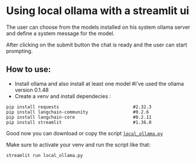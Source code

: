 # Using local ollama with a streamlit ui
The user can choose from the models installed on his system ollama server and define a system message for the model.

After clicking on the submit button the chat is ready and the user can start prompting.

## How to use:
* Install ollama and also install at least one model #i've used the ollama version 0.1.48
* Create a venv and install dependecies :


```console 
pip install requests                            #2.32.3
pip install langchain-community                 #0.2.6
pip install langchain-core                      #0.2.11
pip install streamlit                           #1.36.0
```
Good now you can download or copy the script <a href="https://github.com/ip-repo/python/blob/main/local-ollama/local_ollama.py">`local_ollama.py`</a>

Make sure to activate your venv and run the script like that:

```console
streamlit run local_ollama.py
```
